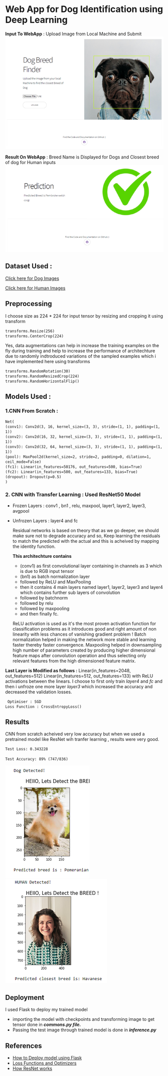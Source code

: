 #  Web App for Dog Identification using Deep Learning  

**Input To WebApp** : Upload Image from Local Machine and Submit
![pg1.png](/images/pg1.png) 

**Result On WebApp** : Breed Name is Displayed for Dogs and Closest breed of dog for Human inputs
![pg2.png](/images/pg2.png) 


## Dataset Used :    
[Click here for Dog Images](https://s3-us-west-1.amazonaws.com/udacity-aind/dog-project/dogImages.zip) 

[Click here for Human Images](https://s3-us-west-1.amazonaws.com/udacity-aind/dog-project/lfw.zip)

## Preprocessing 

I choose size as 224 * 224 for input tensor by resizing and cropping it using transform
```
transforms.Resize(256)
transforms.CenterCrop(224)
```
Yes, data augmentations can help in increase the training examples on the fly during training and help to increase the performance of architechture due to randomly indtroduced variations of the sampled examples which i have implemented here using transforms
```
transforms.RandomRotation(30)
transforms.RandomResizedCrop(224)
transforms.RandomHorizontalFlip()
```



## Models Used :
  ### 1.CNN From Scratch :
  ```
  Net(
  (conv1): Conv2d(3, 16, kernel_size=(3, 3), stride=(1, 1), padding=(1, 1))
  (conv2): Conv2d(16, 32, kernel_size=(3, 3), stride=(1, 1), padding=(1, 1))
  (conv3): Conv2d(32, 64, kernel_size=(3, 3), stride=(1, 1), padding=(1, 1))
  (pool): MaxPool2d(kernel_size=2, stride=2, padding=0, dilation=1, ceil_mode=False)
  (fc1): Linear(in_features=50176, out_features=500, bias=True)
  (fc2): Linear(in_features=500, out_features=133, bias=True)
  (dropout): Dropout(p=0.5)
)
  ```

  
   
   ### 2. CNN with Transfer Learning : Used ResNet50 Model
   - Frozen Layers : conv1 , bn1 , relu, maxpool, layer1, layer2, layer3, avgpool
   - Unfrozen Layers : layer4 and fc
        
        Residual networks is based on theory that as we go deeper, we should make sure not to degrade accuracy and so, Keep learning the residuals to match the predicted with the actual and this is acheived by mapping the identity function.

        **This architechture contains**
        - (conv1) as first convolutional layer containing in channels as 3 which is due to RGB input tensor
        - (bn1) as batch normalization layer
        - followed by ReLU and MaxPooling
        - then it contains 4 main layers named layer1, layer2, layer3 and layer4 which contains further sub layers of convolution
        - followed by batchnorm
        - followed by relu
        - followed by maxpooling
        - and then finally fc.
        
        ReLU activation is used as it's the most proven activation function for classification problems as it introduces good and right amount of non linearity with less chances of vanishing gradient problem ! Batch normalization helped in making the network more stable and   learning faster thereby faster convergence. Maxpooling helped in downsampling high number of parameters created by producing higher dimensional feature maps after convolution operation and thus selecting only relevant features from the high dimensioned feature matrix.

   **Last Layer is Modified as follows :**
        Linear(in_features=2048, out_features=512) Linear(in_features=512, out_features=133) with ReLU activations between the linears.
        I choose to first only train *layer4* and *fc* and then i unfroze one more layer *layer3* which increased the accuracy and decreased the validation losses.
 ``` 
  Optimiser : SGD
 Loss Function : CrossEntropyLoss()
 ```
## Results
CNN from scratch acheived very low accuracy but when we used a pretrained model like ResNet wih tranfer learning , results were very good.

```
Test Loss: 0.343228

Test Accuracy: 89% (747/836)
```
![re1.png](/images/re1.png) 
![re2.png](/images/re2.png) 

## Deployment
I used Flask to deploy my trained model 
 - importing the model with checkpoints and transforming image to get tensor done in **_commons.py file._**
 - Passing the test image through trained model is done in **_inference.py_**


## References
- [How to Deploy model using Flask](https://heartbeat.fritz.ai/brilliant-beginners-guide-to-model-deployment-133e158f6717)
- [Loss Functions and Optimizers](https://medium.com/data-science-group-iitr/loss-functions-and-optimization-algorithms-demystified-bb92daff331c)
- [How ResNet works](https://medium.com/@pierre_guillou/understand-how-works-resnet-without-talking-about-residual-64698f157e0c)



        
            

    
   
    

  
  
  
